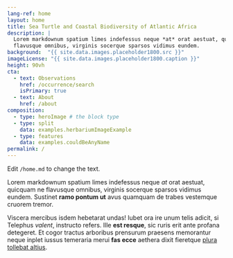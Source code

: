 ```yaml
---
lang-ref: home
layout: home
title: Sea Turtle and Coastal Biodiversity of Atlantic Africa
description: |
  Lorem markdownum spatium limes indefessus neque *at* orat aestuat, quicquam ne
  flavusque omnibus, virginis socerque sparsos vidimus eundem.
background:  "{{ site.data.images.placeholder1800.src }}"
imageLicense: "{{ site.data.images.placeholder1800.caption }}"
height: 90vh
cta:
  - text: Observations
    href: /occurrence/search
    isPrimary: true
  - text: About
    href: /about
composition:
  - type: heroImage # the block type
  - type: split
    data: examples.herbariumImageExample
  - type: features
    data: examples.couldBeAnyName
permalink: /
---
```


Edit `/home.md` to change the text.

Lorem markdownum spatium limes indefessus neque *at* orat aestuat, quicquam ne
flavusque omnibus, virginis socerque sparsos vidimus eundem. Sustinet **ramo
pontum ut** avus quamquam de trabes vestemque cruorem tremor.

Viscera mercibus isdem hebetarat undas! Iubet ora ire unum telis adicit, si
Telephus *valent*, instructo refers. Ille **est resque**, sic ruris erit ante
profana detegeret. Et cogor tractus arboribus prensurum praesens memorantur
neque inplet iussus temeraria merui **fas ecce** aethera dixit fieretque [plura
tollebat altius](http://virgineusque.net/est.html).
